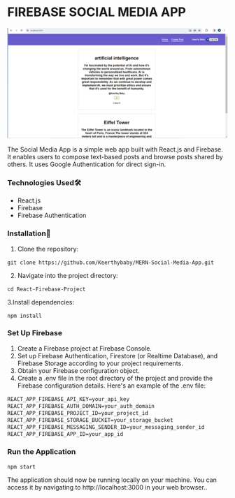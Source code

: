# FIREBASE SOCIAL MEDIA APP

![App Image](/src/images/web.png)

The Social Media App is a simple web app built with React.js and Firebase. It enables users to compose text-based posts and browse posts shared by others. It uses Google Authentication for direct sign-in.



### Technologies Used🛠️

- React.js
- Firebase
- Firebase Authentication


### Installation🚀

1. Clone the repository:

```
git clone https://github.com/Keerthybaby/MERN-Social-Media-App.git
```

2. Navigate into the project directory:

```
cd React-Firebase-Project

```

3.Install dependencies:
```
npm install
```

### Set Up Firebase
1. Create a Firebase project at Firebase Console.
2. Set up Firebase Authentication, Firestore (or Realtime Database), and Firebase Storage according to your project requirements.
3. Obtain your Firebase configuration object.
4. Create a .env file in the root directory of the project and provide the Firebase configuration details. Here's an example of the .env file:

```
REACT_APP_FIREBASE_API_KEY=your_api_key
REACT_APP_FIREBASE_AUTH_DOMAIN=your_auth_domain
REACT_APP_FIREBASE_PROJECT_ID=your_project_id
REACT_APP_FIREBASE_STORAGE_BUCKET=your_storage_bucket
REACT_APP_FIREBASE_MESSAGING_SENDER_ID=your_messaging_sender_id
REACT_APP_FIREBASE_APP_ID=your_app_id
```

### Run the Application
```
npm start
```
The application should now be running locally on your machine. You can access it by navigating to http://localhost:3000 in your web browser..
